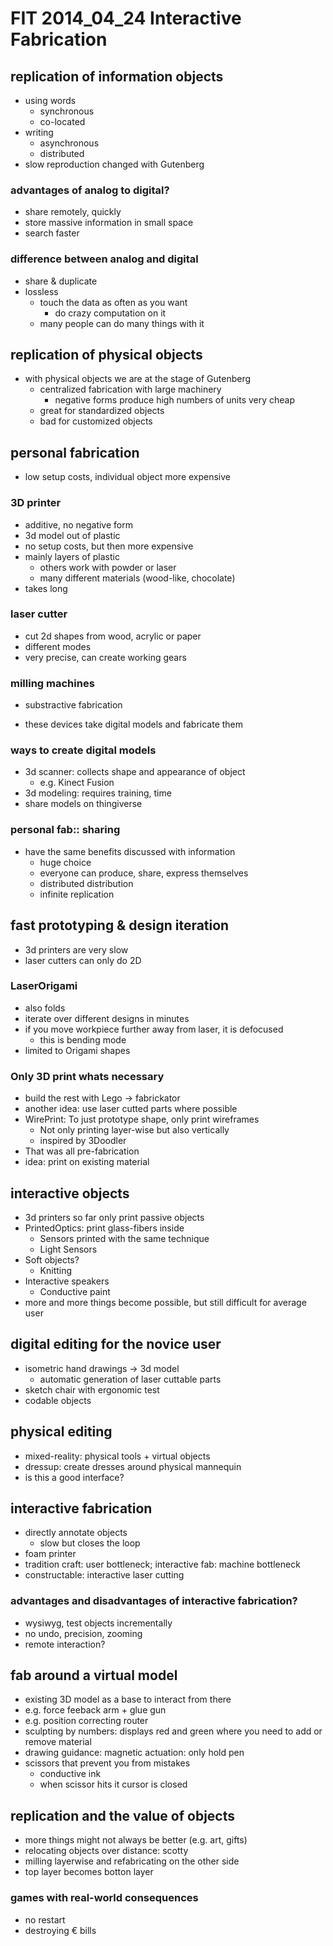 # FIT 2014_04_24 Interactive Fabrication
## replication of information objects
* using words
    * synchronous
    * co-located
* writing
    * asynchronous
    * distributed
* slow reproduction changed with Gutenberg

### advantages of analog to digital?
* share remotely, quickly
* store massive information in small space
* search faster

### difference between analog and digital
* share & duplicate
* lossless
    * touch the data as often as you want
        * do crazy computation on it
    * many people can do many things with it

## replication of physical objects
* with physical objects we are at the stage of Gutenberg
    * centralized fabrication with large machinery
        * negative forms produce high numbers of units very cheap
    * great for standardized objects
    * bad for customized objects

## personal fabrication
* low setup costs, individual object more expensive

### 3D printer
* additive, no negative form
* 3d model out of plastic
* no setup costs, but then more expensive
* mainly layers of plastic
    * others work with powder or laser
    * many different materials (wood-like, chocolate)
* takes long

### laser cutter
* cut 2d shapes from wood, acrylic or paper
* different modes
* very precise, can create working gears

### milling machines
* substractive fabrication

* these devices take digital models and fabricate them

### ways to create digital models
* 3d scanner: collects shape and appearance of object
    * e.g. Kinect Fusion
* 3d modeling: requires training, time
* share models on thingiverse 

### personal fab:: sharing
* have the same benefits discussed with information
    * huge choice
    * everyone can produce, share,  express themselves
    * distributed distribution
    * infinite replication


## fast prototyping & design iteration
*  3d printers are very slow
*  laser cutters can only do 2D

### LaserOrigami
* also folds
* iterate over different designs in minutes
* if you move workpiece further away from laser, it is defocused
    * this is bending mode
* limited to Origami shapes

### Only 3D print whats necessary
* build the rest with Lego -> fabrickator
* another idea: use laser cutted parts where possible
* WirePrint: To just prototype shape, only print wireframes
    * Not only printing layer-wise but also vertically
    * inspired by 3Doodler
* That was all pre-fabrication
* idea: print on existing material


## interactive objects
* 3d printers so far only print passive objects
* PrintedOptics: print glass-fibers inside
    * Sensors printed with the same technique
    * Light Sensors
* Soft objects?
    *  Knitting
*  Interactive speakers
    * Conductive paint 
* more and more things become possible, but still difficult for average user

## digital editing for the novice user
* isometric hand drawings -> 3d model
    * automatic generation of laser cuttable parts
* sketch chair with ergonomic test
* codable objects


## physical editing
* mixed-reality: physical tools + virtual objects
* dressup: create dresses around physical mannequin
* is this a good interface?

## interactive fabrication
* directly annotate objects
    * slow but closes the loop
* foam printer
* tradition craft: user bottleneck; interactive fab: machine bottleneck
* constructable: interactive laser cutting

### advantages and disadvantages of interactive fabrication?
* wysiwyg, test objects incrementally
* no undo, precision, zooming
* remote interaction?

## fab around a virtual model
* existing 3D model as a base to interact from there
* e.g. force feeback arm + glue gun
* e.g. position correcting router
* sculpting by numbers: displays red and green where you need to add or remove material
* drawing guidance: magnetic actuation: only hold pen
* scissors that prevent you from mistakes
    * conductive ink
    * when scissor hits it cursor is closed

## replication and the value of objects
* more things might not always be better (e.g. art, gifts)
* relocating objects over distance: scotty
* milling layerwise and refabricating on the other side
* top layer becomes botton layer 

### games with real-world consequences
* no restart
* destroying € bills